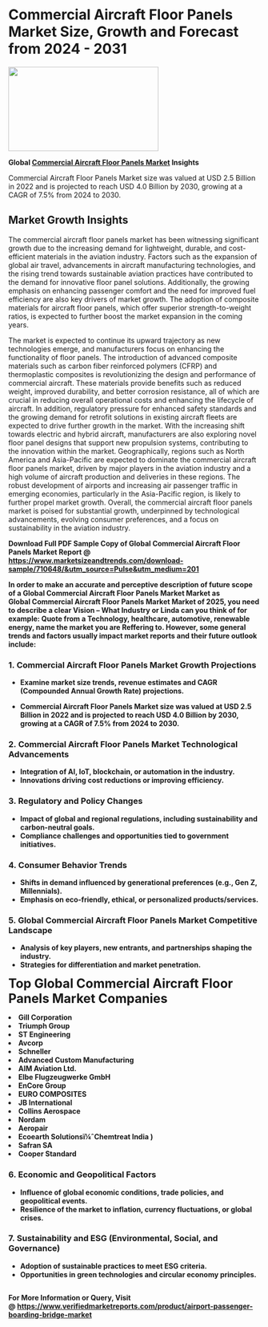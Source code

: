 <H1>Commercial Aircraft Floor Panels Market Size, Growth and Forecast from 2024 - 2031</H1><img class="aligncenter size-medium wp-image-584254" src="https://thirdeyenews.in/wp-content/uploads/2024/09/Global-Market-Research-300x168.jpeg" alt="" width="300" height="168" /><p><strong>Global&nbsp;<a href="https://www.marketsizeandtrends.com/download-sample/710648/&amp;utm_source=Pulse&amp;utm_medium=201">Commercial Aircraft Floor Panels Market</a> Insights</strong></p><p>Commercial Aircraft Floor Panels Market size was valued at USD 2.5 Billion in 2022 and is projected to reach USD 4.0 Billion by 2030, growing at a CAGR of 7.5% from 2024 to 2030.</p><p><h2>Market Growth Insights</h2> <p>The commercial aircraft floor panels market has been witnessing significant growth due to the increasing demand for lightweight, durable, and cost-efficient materials in the aviation industry. Factors such as the expansion of global air travel, advancements in aircraft manufacturing technologies, and the rising trend towards sustainable aviation practices have contributed to the demand for innovative floor panel solutions. Additionally, the growing emphasis on enhancing passenger comfort and the need for improved fuel efficiency are also key drivers of market growth. The adoption of composite materials for aircraft floor panels, which offer superior strength-to-weight ratios, is expected to further boost the market expansion in the coming years.</p> <p><strong></strong></p> <p>The market is expected to continue its upward trajectory as new technologies emerge, and manufacturers focus on enhancing the functionality of floor panels. The introduction of advanced composite materials such as carbon fiber reinforced polymers (CFRP) and thermoplastic composites is revolutionizing the design and performance of commercial aircraft. These materials provide benefits such as reduced weight, improved durability, and better corrosion resistance, all of which are crucial in reducing overall operational costs and enhancing the lifecycle of aircraft. In addition, regulatory pressure for enhanced safety standards and the growing demand for retrofit solutions in existing aircraft fleets are expected to drive further growth in the market. With the increasing shift towards electric and hybrid aircraft, manufacturers are also exploring novel floor panel designs that support new propulsion systems, contributing to the innovation within the market. Geographically, regions such as North America and Asia-Pacific are expected to dominate the commercial aircraft floor panels market, driven by major players in the aviation industry and a high volume of aircraft production and deliveries in these regions. The robust development of airports and increasing air passenger traffic in emerging economies, particularly in the Asia-Pacific region, is likely to further propel market growth. Overall, the commercial aircraft floor panels market is poised for substantial growth, underpinned by technological advancements, evolving consumer preferences, and a focus on sustainability in the aviation industry.</p> <p><strong></p><p><span class=""><strong>Download Full PDF Sample Copy of Global Commercial Aircraft Floor Panels Market Report</strong> @ <a href="https://www.marketsizeandtrends.com/download-sample/710648/&amp;utm_source=Pulse&amp;utm_medium=201" target="_blank">https://www.marketsizeandtrends.com/download-sample/710648/&amp;utm_source=Pulse&amp;utm_medium=201</a></span></p><p>In order to make an accurate and perceptive description of future scope of a Global&nbsp;Commercial Aircraft Floor Panels Market Market as Global&nbsp;Commercial Aircraft Floor Panels Market Market of 2025, you need to describe a clear Vision &ndash; What Industry or Linda can you think of for example: Quote from a Technology, healthcare, automotive, renewable energy, name the market you are Reffering to. However, some general trends and factors usually impact market reports and their future outlook include:</p><h3>1.&nbsp;<strong>Commercial Aircraft Floor Panels Market Growth Projections</strong></h3><ul><li>Examine market size trends, revenue estimates and CAGR (Compounded Annual Growth Rate) projections.</li><li><p>Commercial Aircraft Floor Panels Market size was valued at USD 2.5 Billion in 2022 and is projected to reach USD 4.0 Billion by 2030, growing at a CAGR of 7.5% from 2024 to 2030.</p></li></ul><h3>2.&nbsp;<strong>Commercial Aircraft Floor Panels Market Technological Advancements</strong></h3><ul><li>Integration of AI, IoT, blockchain, or automation in the industry.</li><li>Innovations driving cost reductions or improving efficiency.</li></ul><h3>3.&nbsp;<strong>Regulatory and Policy Changes</strong></h3><ul><li>Impact of global and regional regulations, including sustainability and carbon-neutral goals.</li><li>Compliance challenges and opportunities tied to government initiatives.</li></ul><h3>4.&nbsp;<strong>Consumer Behavior Trends</strong></h3><ul><li>Shifts in demand influenced by generational preferences (e.g., Gen Z, Millennials).</li><li>Emphasis on eco-friendly, ethical, or personalized products/services.</li></ul><h3>5.&nbsp;<strong>Global Commercial Aircraft Floor Panels Market Competitive Landscape</strong></h3><ul><li>Analysis of key players, new entrants, and partnerships shaping the industry.</li><li>Strategies for differentiation and market penetration.</li></ul><p data-pm-slice="1 1 []"><span style="color: inherit; font-family: inherit; font-size: 25px;">Top Global Commercial Aircraft Floor Panels Market Companies</span></p><div class="" data-test-id=""><p><li>Gill Corporation</li><li> Triumph Group</li><li> ST Engineering</li><li> Avcorp</li><li> Schneller</li><li> Advanced Custom Manufacturing</li><li> AIM Aviation Ltd.</li><li> Elbe Flugzeugwerke GmbH</li><li> EnCore Group</li><li> EURO COMPOSITES</li><li> JB International</li><li> Collins Aerospace</li><li> Nordam</li><li> Aeropair</li><li> Ecoearth Solutionsï¼ˆChemtreat India )</li><li> Safran SA</li><li> Cooper Standard</li></p></div><h3>6.&nbsp;<strong>Economic and Geopolitical Factors</strong></h3><ul><li>Influence of global economic conditions, trade policies, and geopolitical events.</li><li>Resilience of the market to inflation, currency fluctuations, or global crises.</li></ul><h3>7.&nbsp;<strong>Sustainability and ESG (Environmental, Social, and Governance)</strong></h3><ul><li>Adoption of sustainable practices to meet ESG criteria.</li><li>Opportunities in green technologies and circular economy principles.</li></ul><h2><strong style="font-size: 14px;">For More Information or Query, Visit @&nbsp;</strong><a style="background-color: #ffffff; font-size: 14px;" href="https://www.marketsizeandtrends.com/report/commercial-aircraft-floor-panels-market/" target="_blank">https://www.verifiedmarketreports.com/product/airport-passenger-boarding-bridge-market</a></h2>
